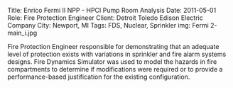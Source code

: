 Title: Enrico Fermi II NPP - HPCI Pump Room Analysis
Date: 2011-05-01
Role: Fire Protection Engineer
Client: Detroit Toledo Edison Electric Company
City: Newport, MI
Tags: FDS, Nuclear, Sprinkler
img: Fermi 2-main_i.jpg

Fire Protection Engineer responsible for demonstrating that an adequate level of protection exists with variations in sprinkler and fire alarm systems designs. Fire Dynamics Simulator was used to model the hazards in fire compartments to determine if modifications were required or to provide a performance-based justification for the existing configuration.
